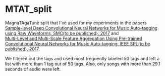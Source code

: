 # MTAT_split

MagnaTAgaTune split that I've used for my experiments in the papers <br>[Sample-level Deep Convolutional Neural Networks for Music Auto-tagging using Raw Waveforms, SMC(to be published), 2017](https://arxiv.org/abs/1703.01789) and <br>[Multi-Level and Multi-Scale Feature Aggregation Using Pre-trained Convolutional Neural Networks for Music Auto-tagging, IEEE SPL(to be published), 2017](https://arxiv.org/abs/1703.01793).

We filtered out the tags and used most frequently labeled 50 tags and left a list with more than 1 tag out of 50 tags. Also, only songs with more than 29.1 seconds of audio were left.


